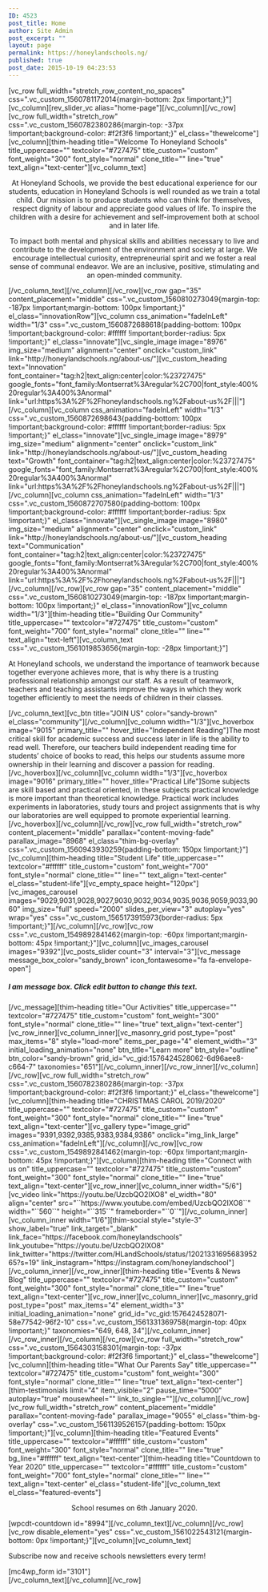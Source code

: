 ```yaml
---
ID: 4523
post_title: Home
author: Site Admin
post_excerpt: ""
layout: page
permalink: https://honeylandschools.ng/
published: true
post_date: 2015-10-19 04:23:53
---
```

[vc_row full_width="stretch_row_content_no_spaces" css=".vc_custom_1560781172014{margin-bottom: 2px !important;}"][vc_column][rev_slider_vc alias="home-page"][/vc_column][/vc_row][vc_row full_width="stretch_row" css=".vc_custom_1560782380286{margin-top: -37px !important;background-color: #f2f3f6 !important;}" el_class="thewelcome"][vc_column][thim-heading title="Welcome To Honeyland Schools" title_uppercase="" textcolor="#727475" title_custom="custom" font_weight="300" font_style="normal" clone_title="" line="true" text_align="text-center"][vc_column_text]
<p style="text-align: center;">At Honeyland Schools, we provide the best educational experience for our students, education in Honeyland Schools is well rounded as we train a total child. Our mission is to produce students who can think for themselves, respect dignity of labour and appreciate good values of life. To inspire the children with a desire for achievement and self-improvement both at school and in later life.</p>
<p style="text-align: center;">To impact both mental and physical skills and abilities necessary to live and contribute to the development of the environment and society at large. We encourage intellectual curiosity, entrepreneurial spirit and we foster a real sense of communal endeavor. We are an inclusive, positive, stimulating and an open-minded community.</p>
[/vc_column_text][/vc_column][/vc_row][vc_row gap="35" content_placement="middle" css=".vc_custom_1560810273049{margin-top: -187px !important;margin-bottom: 100px !important;}" el_class="innovationRow"][vc_column css_animation="fadeInLeft" width="1/3" css=".vc_custom_1560872688618{padding-bottom: 100px !important;background-color: #ffffff !important;border-radius: 5px !important;}" el_class="innovate"][vc_single_image image="8976" img_size="medium" alignment="center" onclick="custom_link" link="http://honeylandschools.ng/about-us/"][vc_custom_heading text="Innovation" font_container="tag:h2|text_align:center|color:%23727475" google_fonts="font_family:Montserrat%3Aregular%2C700|font_style:400%20regular%3A400%3Anormal" link="url:https%3A%2F%2Fhoneylandschools.ng%2Fabout-us%2F|||"][/vc_column][vc_column css_animation="fadeInLeft" width="1/3" css=".vc_custom_1560872698643{padding-bottom: 100px !important;background-color: #ffffff !important;border-radius: 5px !important;}" el_class="innovate"][vc_single_image image="8979" img_size="medium" alignment="center" onclick="custom_link" link="http://honeylandschools.ng/about-us/"][vc_custom_heading text="Growth" font_container="tag:h2|text_align:center|color:%23727475" google_fonts="font_family:Montserrat%3Aregular%2C700|font_style:400%20regular%3A400%3Anormal" link="url:https%3A%2F%2Fhoneylandschools.ng%2Fabout-us%2F|||"][/vc_column][vc_column css_animation="fadeInLeft" width="1/3" css=".vc_custom_1560872707580{padding-bottom: 100px !important;background-color: #ffffff !important;border-radius: 5px !important;}" el_class="innovate"][vc_single_image image="8980" img_size="medium" alignment="center" onclick="custom_link" link="http://honeylandschools.ng/about-us/"][vc_custom_heading text="Communication" font_container="tag:h2|text_align:center|color:%23727475" google_fonts="font_family:Montserrat%3Aregular%2C700|font_style:400%20regular%3A400%3Anormal" link="url:https%3A%2F%2Fhoneylandschools.ng%2Fabout-us%2F|||"][/vc_column][/vc_row][vc_row gap="35" content_placement="middle" css=".vc_custom_1560810273049{margin-top: -187px !important;margin-bottom: 100px !important;}" el_class="innovationRow"][vc_column width="1/3"][thim-heading title="Building Our Community" title_uppercase="" textcolor="#727475" title_custom="custom" font_weight="700" font_style="normal" clone_title="" line="" text_align="text-left"][vc_column_text css=".vc_custom_1561019853656{margin-top: -28px !important;}"]
<p style="text-align: left;">At Honeyland schools, we understand the importance of teamwork because together everyone achieves more, that is why there is a trusting professional relationship amongst our staff. As a result of teamwork, teachers and teaching assistants improve the ways in which they work together efficiently to meet the needs of children in their classes.</p>
[/vc_column_text][vc_btn title="JOIN US" color="sandy-brown" el_class="community"][/vc_column][vc_column width="1/3"][vc_hoverbox image="9015" primary_title="" hover_title="Independent Reading"]The most critical skill for academic success and success later in life is the ability to read well. Therefore, our teachers build independent reading time for students’ choice of books to read, this helps our students assume more ownership in their learning and discover a passion for reading.[/vc_hoverbox][/vc_column][vc_column width="1/3"][vc_hoverbox image="9016" primary_title="" hover_title="Practical Life"]Some subjects are skill based and practical oriented, in these subjects practical knowledge is more important than theoretical knowledge. Practical work includes experiments in laboratories, study tours and project assignments that is why our laboratories are well equipped to promote experiential learning.[/vc_hoverbox][/vc_column][/vc_row][vc_row full_width="stretch_row" content_placement="middle" parallax="content-moving-fade" parallax_image="8968" el_class="thim-bg-overlay" css=".vc_custom_1560943930259{padding-bottom: 150px !important;}"][vc_column][thim-heading title="Student Life" title_uppercase="" textcolor="#ffffff" title_custom="custom" font_weight="700" font_style="normal" clone_title="" line="" text_align="text-center" el_class="student-life"][vc_empty_space height="120px"][vc_images_carousel images="9029,9031,9028,9027,9030,9032,9034,9035,9036,9059,9033,9060" img_size="full" speed="2000" slides_per_view="3" autoplay="yes" wrap="yes" css=".vc_custom_1565173915973{border-radius: 5px !important;}"][/vc_column][/vc_row][vc_row css=".vc_custom_1549892841462{margin-top: -60px !important;margin-bottom: 45px !important;}"][vc_column][vc_images_carousel images="9392"][vc_posts_slider count="3" interval="3"][vc_message message_box_color="sandy_brown" icon_fontawesome="fa fa-envelope-open"]
<h5>I am message box. Click edit button to change this text.</h5>
[/vc_message][thim-heading title="Our Activities" title_uppercase="" textcolor="#727475" title_custom="custom" font_weight="300" font_style="normal" clone_title="" line="true" text_align="text-center"][vc_row_inner][vc_column_inner][vc_masonry_grid post_type="post" max_items="8" style="load-more" items_per_page="4" element_width="3" initial_loading_animation="none" btn_title="Learn more" btn_style="outline" btn_color="sandy-brown" grid_id="vc_gid:1576424528062-6d96aee8-c664-7" taxonomies="651"][/vc_column_inner][/vc_row_inner][/vc_column][/vc_row][vc_row full_width="stretch_row" css=".vc_custom_1560782380286{margin-top: -37px !important;background-color: #f2f3f6 !important;}" el_class="thewelcome"][vc_column][thim-heading title="CHRISTMAS CAROL 2019/2020" title_uppercase="" textcolor="#727475" title_custom="custom" font_weight="300" font_style="normal" clone_title="" line="true" text_align="text-center"][vc_gallery type="image_grid" images="9391,9392,9385,9383,9384,9386" onclick="img_link_large" css_animation="fadeInLeft"][/vc_column][/vc_row][vc_row css=".vc_custom_1549892841462{margin-top: -60px !important;margin-bottom: 45px !important;}"][vc_column][thim-heading title="Connect with us on" title_uppercase="" textcolor="#727475" title_custom="custom" font_weight="300" font_style="normal" clone_title="" line="true" text_align="text-center"][vc_row_inner][vc_column_inner width="5/6"][vc_video link="https://youtu.be/UzcbQO2IXO8" el_width="80" align="center" src="``https://www.youtube.com/embed/UzcbQO2IXO8``" width="``560``" height="``315``" frameborder="``0``"][/vc_column_inner][vc_column_inner width="1/6"][thim-social style="style-3" show_label="true" link_target="_blank" link_face="https://facebook.com/honeylandschools" link_youtube="https://youtu.be/UzcbQO2IXO8" link_twitter="https://twitter.com/HLandSchools/status/1202133169568395265?s=19" link_instagram="https://instagram.com/honeylandschool"][/vc_column_inner][/vc_row_inner][thim-heading title="Events &amp; News Blog" title_uppercase="" textcolor="#727475" title_custom="custom" font_weight="300" font_style="normal" clone_title="" line="true" text_align="text-center"][vc_row_inner][vc_column_inner][vc_masonry_grid post_type="post" max_items="4" element_width="3" initial_loading_animation="none" grid_id="vc_gid:1576424528071-58e77542-96f2-10" css=".vc_custom_1561331369758{margin-top: 40px !important;}" taxonomies="649, 648, 34"][/vc_column_inner][/vc_row_inner][/vc_column][/vc_row][vc_row full_width="stretch_row" css=".vc_custom_1564303158301{margin-top: -37px !important;background-color: #f2f3f6 !important;}" el_class="thewelcome"][vc_column][thim-heading title="What Our Parents Say" title_uppercase="" textcolor="#727475" title_custom="custom" font_weight="300" font_style="normal" clone_title="" line="true" text_align="text-center"][thim-testimonials limit="4" item_visible="2" pause_time="5000" autoplay="true" mousewheel="" link_to_single=""][/vc_column][/vc_row][vc_row full_width="stretch_row" content_placement="middle" parallax="content-moving-fade" parallax_image="9055" el_class="thim-bg-overlay" css=".vc_custom_1561139526157{padding-bottom: 150px !important;}"][vc_column][thim-heading title="Featured Events" title_uppercase="" textcolor="#ffffff" title_custom="custom" font_weight="300" font_style="normal" clone_title="" line="true" bg_line="#ffffff" text_align="text-center"][thim-heading title="Countdown to Year 2020" title_uppercase="" textcolor="#ffffff" title_custom="custom" font_weight="700" font_style="normal" clone_title="" line="" text_align="text-center" el_class="student-life"][vc_column_text el_class="featured-events"]
<p style="text-align: center;">School resumes on 6th January 2020.</p>
[wpcdt-countdown id="8994"][/vc_column_text][/vc_column][/vc_row][vc_row disable_element="yes" css=".vc_custom_1561022543121{margin-bottom: 0px !important;}"][vc_column][vc_column_text]
<div class="thim-newlleter-homepage">
<p class="description">Subscribe now and receive schools newsletters every term!</p>
[mc4wp_form id="3101"]

</div>
[/vc_column_text][/vc_column][/vc_row]